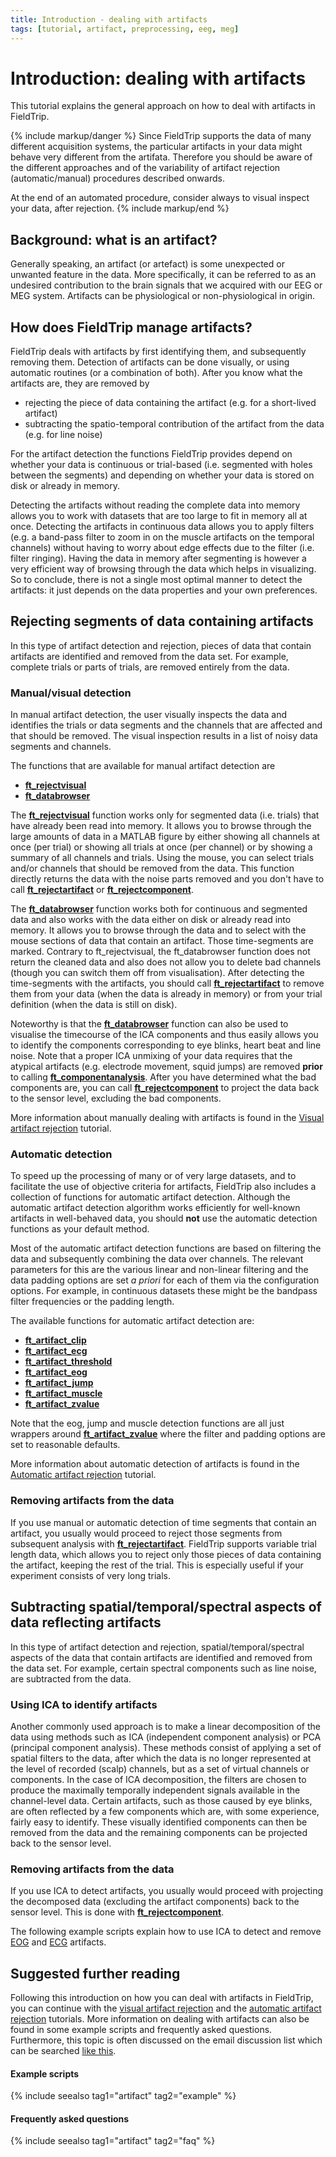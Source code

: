 ```yaml
---
title: Introduction - dealing with artifacts
tags: [tutorial, artifact, preprocessing, eeg, meg]
---
```


# Introduction: dealing with artifacts

This tutorial explains the general approach on how to deal with artifacts in FieldTrip.

{% include markup/danger %}
Since FieldTrip supports the data of many different acquisition systems, the particular artifacts in your data might behave very different from the artifata. Therefore you should be aware of the different approaches and of the variability of artifact rejection (automatic/manual) procedures described onwards.

At the end of an automated procedure, consider always to visual inspect your data, after rejection.
{% include markup/end %}

## Background: what is an artifact?

Generally speaking, an artifact (or artefact) is some unexpected or unwanted feature in the data. More specifically, it can be referred to as an undesired contribution to the brain signals that we acquired with our EEG or MEG system. Artifacts can be physiological or non-physiological in origin.

## How does FieldTrip manage artifacts?

FieldTrip deals with artifacts by first identifying them, and subsequently removing them. Detection of artifacts can be done visually, or using automatic routines (or a combination of both). After you know what the artifacts are, they are removed by

- rejecting the piece of data containing the artifact (e.g. for a short-lived artifact)
- subtracting the spatio-temporal contribution of the artifact from the data (e.g. for line noise)

For the artifact detection the functions FieldTrip provides depend on whether your data is continuous or trial-based (i.e. segmented with holes between the segments) and depending on whether your data is stored on disk or already in memory.

Detecting the artifacts without reading the complete data into memory allows you to work with datasets that are too large to fit in memory all at once. Detecting the artifacts in continuous data allows you to apply filters (e.g. a band-pass filter to zoom in on the muscle artifacts on the temporal channels) without having to worry about edge effects due to the filter (i.e. filter ringing). Having the data in memory after segmenting is however a very efficient way of browsing through the data which helps in visualizing. So to conclude, there is not a single most optimal manner to detect the artifacts: it just depends on the data properties and your own preferences.

## Rejecting segments of data containing artifacts

In this type of artifact detection and rejection, pieces of data that contain artifacts are identified and removed from the data set. For example, complete trials or parts of trials, are removed entirely from the data.

### Manual/visual detection

In manual artifact detection, the user visually inspects the data and identifies the trials or data segments and the channels that are affected and that should be removed. The visual inspection results in a list of noisy data segments and channels.

The functions that are available for manual artifact detection are

- **[ft_rejectvisual](/reference/ft_rejectvisual)**
- **[ft_databrowser](/reference/ft_databrowser)**

The **[ft_rejectvisual](/reference/ft_rejectvisual)** function works only for segmented data (i.e. trials) that have already been read into memory. It allows you to browse through the large amounts of data in a MATLAB figure by either showing all channels at once (per trial) or showing all trials at once (per channel) or by showing a summary of all channels and trials. Using the mouse, you can select trials and/or channels that should be removed from the data. This function directly returns the data with the noise parts removed and you don't have to call **[ft_rejectartifact](/reference/ft_rejectartifact)** or **[ft_rejectcomponent](/reference/ft_rejectcomponent)**.

The **[ft_databrowser](/reference/ft_databrowser)** function works both for continuous and segmented data and also works with the data either on disk or already read into memory. It allows you to browse through the data and to select with the mouse sections of data that contain an artifact. Those time-segments are marked. Contrary to ft_rejectvisual, the ft_databrowser function does not return the cleaned data and also does not allow you to delete bad channels (though you can switch them off from visualisation). After detecting the time-segments with the artifacts, you should call **[ft_rejectartifact](/reference/ft_rejectartifact)** to remove them from your data (when the data is already in memory) or from your trial definition (when the data is still on disk).

Noteworthy is that the **[ft_databrowser](/reference/ft_databrowser)** function can also be used to visualise the timecourse of the ICA components and thus easily allows you to identify the components corresponding to eye blinks, heart beat and line noise. Note that a proper ICA unmixing of your data requires that the atypical artifacts (e.g. electrode movement, squid jumps) are removed **prior** to calling **[ft_componentanalysis](/reference/ft_componentanalysis)**. After you have determined what the bad components are, you can call **[ft_rejectcomponent](/reference/ft_rejectcomponent)** to project the data back to the sensor level, excluding the bad components.

More information about manually dealing with artifacts is found in the [Visual artifact rejection](/tutorial/visual_artifact_rejection) tutorial.

### Automatic detection

To speed up the processing of many or of very large datasets, and to facilitate the use of objective criteria for artifacts, FieldTrip also includes a collection of functions for automatic artifact detection. Although the automatic artifact detection algorithm works efficiently for well-known artifacts in well-behaved data, you should **not** use the automatic detection functions as your default method.

Most of the automatic artifact detection functions are based on filtering the data and subsequently combining the data over channels. The relevant parameters for this are the various linear and non-linear filtering and the data padding options are set _a priori_ for each of them via the configuration options. For example, in continuous datasets these might be the bandpass filter frequencies or the padding length.

The available functions for automatic artifact detection are:

- **[ft_artifact_clip](/reference/ft_artifact_clip)**
- **[ft_artifact_ecg](/reference/ft_artifact_ecg)**
- **[ft_artifact_threshold](/reference/ft_artifact_threshold)**
- **[ft_artifact_eog](/reference/ft_artifact_eog)**
- **[ft_artifact_jump](/reference/ft_artifact_jump)**
- **[ft_artifact_muscle](/reference/ft_artifact_muscle)**
- **[ft_artifact_zvalue](/reference/ft_artifact_zvalue)**

Note that the eog, jump and muscle detection functions are all just wrappers around **[ft_artifact_zvalue](/reference/ft_artifact_zvalue)** where the filter and padding options are set to reasonable defaults.

More information about automatic detection of artifacts is found in the [Automatic artifact rejection](/tutorial/automatic_artifact_rejection) tutorial.

### Removing artifacts from the data

If you use manual or automatic detection of time segments that contain an artifact, you usually would proceed to reject those segments from subsequent analysis with **[ft_rejectartifact](/reference/ft_rejectartifact)**. FieldTrip supports variable trial length data, which allows you to reject only those pieces of data containing the artifact, keeping the rest of the trial. This is especially useful if your experiment consists of very long trials.

## Subtracting spatial/temporal/spectral aspects of data reflecting artifacts

In this type of artifact detection and rejection, spatial/temporal/spectral aspects of the data that contain artifacts are identified and removed from the data set. For example, certain spectral components such as line noise, are subtracted from the data.

### Using ICA to identify artifacts

Another commonly used approach is to make a linear decomposition of the data using methods such as ICA (independent component analysis) or PCA (principal component analysis). These methods consist of applying a set of spatial filters to the data, after which the data is no longer represented at the level of recorded (scalp) channels, but as a set of virtual channels or components. In the case of ICA decomposition, the filters are chosen to produce the maximally temporally independent signals available in the channel-level data. Certain artifacts, such as those caused by eye blinks, are often reflected by a few components which are, with some experience, fairly easy to identify. These visually identified components can then be removed from the data and the remaining components can be projected back to the sensor level.

### Removing artifacts from the data

If you use ICA to detect artifacts, you usually would proceed with projecting the decomposed data (excluding the artifact components) back to the sensor level. This is done with **[ft_rejectcomponent](/reference/ft_rejectcomponent)**.

The following example scripts explain how to use ICA to detect and remove [EOG](/example/use_independent_component_analysis_ica_to_remove_eog_artifacts) and [ECG](/example/use_independent_component_analysis_ica_to_remove_ecg_artifacts) artifacts.

## Suggested further reading

Following this introduction on how you can deal with artifacts in FieldTrip, you can continue with the [visual artifact rejection](/tutorial/visual_artifact_rejection) and the [automatic artifact rejection](/tutorial/automatic_artifact_rejection) tutorials. More information on dealing with artifacts can also be found in some example scripts and frequently asked questions. Furthermore, this topic is often discussed on the email discussion list which can be searched [like this](http://www.google.com/search?q=artifact&sitesearch=mailman.science.ru.nl%2Fpipermail%2Ffieldtrip%2F).

#### Example scripts

{% include seealso tag1="artifact" tag2="example" %}

#### Frequently asked questions

{% include seealso tag1="artifact" tag2="faq" %}
